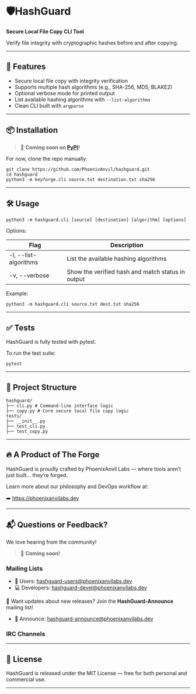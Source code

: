 # 🛡️HashGuard

**Secure Local File Copy CLI Tool**

Verify file integrity with cryptographic hashes before and after copying.

---

## 🚀 Features

- Secure local file copy with integrity verification
- Supports multiple hash algorithms (e.g., SHA-256, MD5, BLAKE2)
- Optional verbose mode for printed output
- List available hashing algorithms with `--list-algorithms`
- Clean CLI built with `argparse`

---

## 📦 Installation

> 📌 **Coming soon on [PyPI](https://pypi.org/)!**

For now, clone the repo manually:

```
git clone https://github.com/PhoenixAnvil/hashguard.git
cd hashguard
python3 -m keyforge.cli source.txt destination.txt sha256
```

---

## 🛠 Usage

```
python3 -m hashguard.cli [source] [destination] [algorithm] [options]
```

Options:

| Flag                  | Description                                       |
|-----------------------|---------------------------------------------------|
| -l, --list-algorithms | List the available hashing algorithms             |
| -v, --verbose         | Show the verified hash and match status in output |

Example:

```
python3 -m hashguard.cli source.txt dest.txt sha256
```

---

## ✅ Tests

HashGuard is fully tested with pytest.

To run the test suite:

```
pytest
```

---

## 📂 Project Structure

```
hashguard/
├── cli.py # Command-line interface logic
├── copy.py # Core secure local file copy logic
tests/
├── __init__.py
├── test_cli.py
├── test_copy.py
```

---

## 🔥 A Product of The Forge

HashGuard is proudly crafted by PhoenixAnvil Labs — where tools aren’t just built…
they’re forged.

Learn more about our philosophy and DevOps workflow at:

➡️ https://phoenixanvilabs.dev

---

## 📬 Questions or Feedback?

We love hearing from the community!

> 📌 **Coming soon!**

### Mailing Lists

- 💬 Users: hashguard-users@phoenixanvilabs.dev
- 💻 Developers: hashguard-devel@phoenixanvilabs.dev

📣 Want updates about new releases?
Join the **HashGuard-Announce** mailing list!

- 📣 Announce: hashguard-announce@phoenixanvilabs.dev

### IRC Channels

---

## 📜 License

HashGuard is released under the MIT License — free for both personal and commercial use.

---
